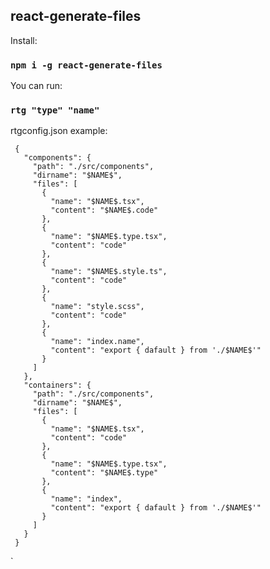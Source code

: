 ## react-generate-files

Install:

### `npm i -g react-generate-files`

You can run:

### `rtg "type" "name"`

rtgconfig.json example:

     {
       "components": {
         "path": "./src/components",
         "dirname": "$NAME$",
         "files": [
           {
             "name": "$NAME$.tsx",
             "content": "$NAME$.code"
           },
           {
             "name": "$NAME$.type.tsx",
             "content": "code"
           },
           {
             "name": "$NAME$.style.ts",
             "content": "code"
           },
           {
             "name": "style.scss",
             "content": "code"
           },
           {
             "name": "index.name",
             "content": "export { dafault } from './$NAME$'"
           }
         ]
       },
       "containers": {
         "path": "./src/components",
         "dirname": "$NAME$",
         "files": [
           {
             "name": "$NAME$.tsx",
             "content": "code"
           },
           {
             "name": "$NAME$.type.tsx",
             "content": "$NAME$.type"
           },
           {
             "name": "index",
             "content": "export { dafault } from './$NAME$'"
           }
         ]
       }
     }
`

